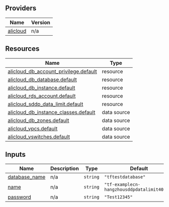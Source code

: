 <!-- BEGIN_TF_DOCS -->
## Providers

| Name | Version |
|------|---------|
| <a name="provider_alicloud"></a> [alicloud](#provider\_alicloud) | n/a |

## Resources

| Name | Type |
|------|------|
| [alicloud_db_account_privilege.default](https://registry.terraform.io/providers/hashicorp/alicloud/latest/docs/resources/db_account_privilege) | resource |
| [alicloud_db_database.default](https://registry.terraform.io/providers/hashicorp/alicloud/latest/docs/resources/db_database) | resource |
| [alicloud_db_instance.default](https://registry.terraform.io/providers/hashicorp/alicloud/latest/docs/resources/db_instance) | resource |
| [alicloud_rds_account.default](https://registry.terraform.io/providers/hashicorp/alicloud/latest/docs/resources/rds_account) | resource |
| [alicloud_sddp_data_limit.default](https://registry.terraform.io/providers/hashicorp/alicloud/latest/docs/resources/sddp_data_limit) | resource |
| [alicloud_db_instance_classes.default](https://registry.terraform.io/providers/hashicorp/alicloud/latest/docs/data-sources/db_instance_classes) | data source |
| [alicloud_db_zones.default](https://registry.terraform.io/providers/hashicorp/alicloud/latest/docs/data-sources/db_zones) | data source |
| [alicloud_vpcs.default](https://registry.terraform.io/providers/hashicorp/alicloud/latest/docs/data-sources/vpcs) | data source |
| [alicloud_vswitches.default](https://registry.terraform.io/providers/hashicorp/alicloud/latest/docs/data-sources/vswitches) | data source |

## Inputs

| Name | Description | Type | Default | Required |
|------|-------------|------|---------|:--------:|
| <a name="input_database_name"></a> [database\_name](#input\_database\_name) | n/a | `string` | `"tftestdatabase"` | no |
| <a name="input_name"></a> [name](#input\_name) | n/a | `string` | `"tf-examplecn-hangzhousddpdatalimit40781"` | no |
| <a name="input_password"></a> [password](#input\_password) | n/a | `string` | `"Test12345"` | no |
<!-- END_TF_DOCS -->    